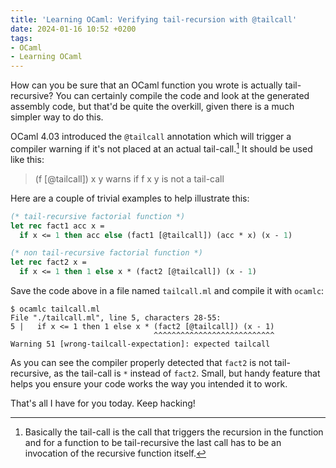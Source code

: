 ```yaml
---
title: 'Learning OCaml: Verifying tail-recursion with @tailcall'
date: 2024-01-16 10:52 +0200
tags:
- OCaml
- Learning OCaml
---
```


How can you be sure that an OCaml function you wrote is actually tail-recursive?
You can certainly compile the code and look at the generated assembly code, but that'd be quite the overkill, given there is a much simpler way to do this.

OCaml 4.03 introduced the `@tailcall` annotation which will trigger a compiler warning if it's not placed at an actual tail-call.[^1] It should be used like this:

> (f [@tailcall]) x y warns if f x y is not a tail-call

Here are a couple of trivial examples to help illustrate this:

``` ocaml
(* tail-recursive factorial function *)
let rec fact1 acc x =
  if x <= 1 then acc else (fact1 [@tailcall]) (acc * x) (x - 1)

(* non tail-recursive factorial function *)
let rec fact2 x =
  if x <= 1 then 1 else x * (fact2 [@tailcall]) (x - 1)
```

Save the code above in a file named `tailcall.ml` and compile it with `ocamlc`:

``` shellsession
$ ocamlc tailcall.ml
File "./tailcall.ml", line 5, characters 28-55:
5 |   if x <= 1 then 1 else x * (fact2 [@tailcall]) (x - 1)
                                ^^^^^^^^^^^^^^^^^^^^^^^^^^^
Warning 51 [wrong-tailcall-expectation]: expected tailcall
```

As you can see the compiler properly detected that `fact2` is not tail-recursive, as the tail-call is `*` instead of `fact2`.
Small, but handy feature that helps you ensure your code works the way you intended it to work.

That's all I have for you today. Keep hacking!

[^1]: Basically the tail-call is the call that triggers the recursion in the function and for a function to be tail-recursive the last call has to be an invocation of the recursive function itself.
